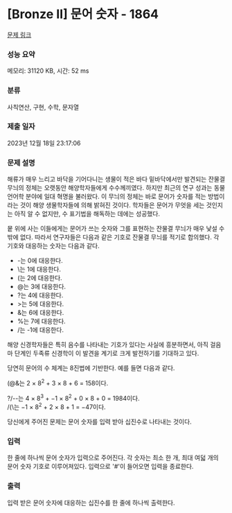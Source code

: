 # [Bronze II] 문어 숫자 - 1864 

[문제 링크](https://www.acmicpc.net/problem/1864) 

### 성능 요약

메모리: 31120 KB, 시간: 52 ms

### 분류

사칙연산, 구현, 수학, 문자열

### 제출 일자

2023년 12월 18일 23:17:06

### 문제 설명

<p>해류가 매우 느리고 바닥을 기어다니는 생물이 적은 바다 밑바닥에서만 발견되는 잔물결 무늬의 정체는 오랫동안 해양학자들에게 수수께끼였다. 하지만 최근의 연구 성과는 동물 언어학 분야에 일대 혁명을 불러왔다. 이 무늬의 정체는 바로 문어가 숫자를 적는 방법이라는 것이 해양 생물학자들에 의해 밝혀진 것이다. 학자들은 문어가 무엇을 세는 것인지는 아직 알 수 없지만, 수 표기법을 해독하는 데에는 성공했다.</p>

<p>뭍 위에 사는 이들에게는 문어가 쓰는 숫자와 그를 표현하는 잔물결 무늬가 매우 낯설 수밖에 없다. 따라서 연구자들은 다음과 같은 기호로 잔물결 무늬를 적기로 합의했다. 각 기호와 대응하는 숫자는 다음과 같다.</p>

<ul>
	<li>-는 0에 대응한다.</li>
	<li>\는 1에 대응한다.</li>
	<li>(는 2에 대응한다.</li>
	<li>@는 3에 대응한다.</li>
	<li>?는 4에 대응한다.</li>
	<li>>는 5에 대응한다.</li>
	<li>&는 6에 대응한다.</li>
	<li>%는 7에 대응한다.</li>
	<li>/는 -1에 대응한다.</li>
</ul>

<p>해양 신경학자들은 특히 음수를 나타내는 기호가 있다는 사실에 흥분하면서, 아직 걸음마 단계인 두족류 신경학이 이 발견을 계기로 크게 발전하기를 기대하고 있다.</p>

<p>당연히 문어의 수 체계는 8진법에 기반한다. 예를 들면 다음과 같다.</p>

<p>(@&는 2 × 8<sup>2</sup> + 3 × 8 + 6 = 158이다.</p>

<p>?/--는 4 × 8<sup>3</sup> + −1 × 8<sup>2</sup> + 0 × 8 + 0 = 1984이다.<br>
/(\는 −1 × 8<sup>2</sup> + 2 × 8 + 1 = −47이다.</p>

<p>당신에게 주어진 문제는 문어 숫자를 입력 받아 십진수로 나타내는 것이다.</p>

### 입력 

 <p>한 줄에 하나씩 문어 숫자가 입력으로 주어진다. 각 숫자는 최소 한 개, 최대 여덟 개의 문어 숫자 기호로 이루어져있다. 입력으로 '#'이 들어오면 입력을 종료한다.</p>

### 출력 

 <p>입력 받은 문어 숫자에 대응하는 십진수를 한 줄에 하나씩 출력한다.</p>

